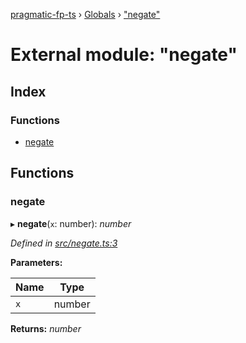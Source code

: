 [pragmatic-fp-ts](../README.md) › [Globals](../globals.md) › ["negate"](_negate_.md)

# External module: "negate"

## Index

### Functions

* [negate](_negate_.md#negate)

## Functions

###  negate

▸ **negate**(`x`: number): *number*

*Defined in [src/negate.ts:3](https://github.com/hermann-p/pragmatic-fp-ts/blob/4c86847/src/negate.ts#L3)*

**Parameters:**

Name | Type |
------ | ------ |
`x` | number |

**Returns:** *number*
